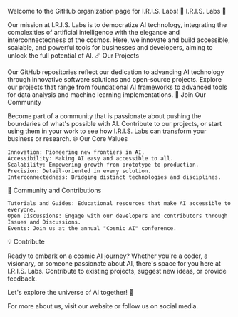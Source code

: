 Welcome to the GitHub organization page for I.R.I.S. Labs!
🌌 I.R.I.S. Labs 🌌

Our mission at I.R.I.S. Labs is to democratize AI technology, integrating the complexities of artificial intelligence with the elegance and interconnectedness of the cosmos. Here, we innovate and build accessible, scalable, and powerful tools for businesses and developers, aiming to unlock the full potential of AI.
☄️ Our Projects

Our GitHub repositories reflect our dedication to advancing AI technology through innovative software solutions and open-source projects. Explore our projects that range from foundational AI frameworks to advanced tools for data analysis and machine learning implementations.
🚀 Join Our Community

Become part of a community that is passionate about pushing the boundaries of what's possible with AI. Contribute to our projects, or start using them in your work to see how I.R.I.S. Labs can transform your business or research.
🌐 Our Core Values

    Innovation: Pioneering new frontiers in AI.
    Accessibility: Making AI easy and accessible to all.
    Scalability: Empowering growth from prototype to production.
    Precision: Detail-oriented in every solution.
    Interconnectedness: Bridging distinct technologies and disciplines.

🔭 Community and Contributions

    Tutorials and Guides: Educational resources that make AI accessible to everyone.
    Open Discussions: Engage with our developers and contributors through Issues and Discussions.
    Events: Join us at the annual "Cosmic AI" conference.

💡 Contribute

Ready to embark on a cosmic AI journey? Whether you're a coder, a visionary, or someone passionate about AI, there's space for you here at I.R.I.S. Labs. Contribute to existing projects, suggest new ideas, or provide feedback.

Let's explore the universe of AI together! 🌠

For more about us, visit our website or follow us on social media.
